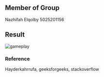 ##  Member of Group
Nazhifah Elqolby 5025201156

## Result
![gameplay](https://user-images.githubusercontent.com/38482276/87240274-cae19380-c420-11ea-8193-bddab2ef379d.gif)

### Reference
Hayderkahrrufa, geeksforgeeks, stackoverflow
